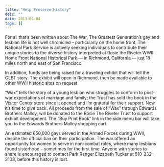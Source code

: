 ```yaml
---
title: "Help Preserve History"
desc: ""
date: 2013-04-04
tags: []
---
```



For all that’s been written about The War, The Greatest Generation’s gay and lesbian life is not well chronicled – particularly on the home front. The National Park Service is actively seeking individuals to contribute their unique stories to the diverse history interpreted at Rosie the Riveter WWII Home Front National Historical Park — in Richmond, California — just 18 miles north and east of San Francisco.

In addition, funds are being raised for a traveling exhibit that will tell the GLBT story. The exhibit will open in Richmond, then be made available to other WWII historic sites on request.

“Wax” tells the story of a young lesbian who struggles to conform to post-war expectations of marriage and family; the Trust has sold the book in the Visitor Center store since it opened and  I’m grateful for their support. Now it’s time to give back. All proceeds from the sale of “Wax” through Edwards Brothers Malloy, will be donated to the Rosie The Riveter Trust to support exhibit development. The “Buy Print Book” link in the side menu bar will take you to the Edwards Brothers Malloy shopping cart.

An estimated 650,000 gays served in the Armed Forces during WWII, despite the official ban on their participation.  The war offered an opportunity for women to serve in non-combat roles, where many lesbians found sisterhood – sometimes for the first time. Anyone with stories to share is encouraged to contact Park Ranger Elizabeth Tucker at 510-232-3108, before this history is lost.
